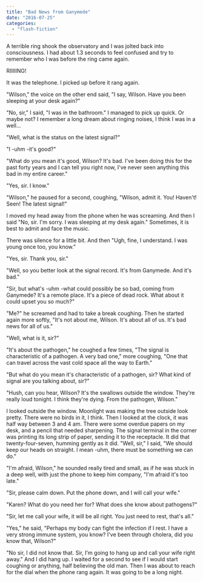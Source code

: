 ```yaml
---
title: "Bad News from Ganymede"
date: "2016-07-25"
categories: 
  - "flash-fiction"
---
```


A terrible ring shook the observatory and I was jolted back into consciousness. I had about 1.3 seconds to feel confused and try to remember who I was before the ring came again.

RIIIIING!

It was the telephone. I picked up before it rang again.

"Wilson," the voice on the other end said, "I say, Wilson. Have you been sleeping at your desk again?"

"No, sir," I said, "I was in the bathroom." I managed to pick up quick. Or maybe not? I remember a long dream about ringing noises, I think I was in a well...

"Well, what is the status on the latest signal?"

"I -uhm -it's good?"

"What do you mean it's good, Wilson? It's bad. I've been doing this for the past forty years and I can tell you right now, I've never seen anything this bad in my entire career."

"Yes, sir. I know."

"Wilson," he paused for a second, coughing, "Wilson, admit it. You! Haven't! Seen! The latest signal!"

I moved my head away from the phone when he was screaming. And then I said "No, sir. I'm sorry. I was sleeping at my desk again." Sometimes, it is best to admit and face the music.

There was silence for a little bit. And then "Ugh, fine, I understand. I was young once too, you know."

"Yes, sir. Thank you, sir."

"Well, so you better look at the signal record. It's from Ganymede. And it's bad."

"Sir, but what's -uhm -what could possibly be so bad, coming from Ganymede? It's a remote place. It's a piece of dead rock. What about it could upset you so much?"

"Me?" he screamed and had to take a break coughing. Then he started again more softly, "It's not about me, Wilson. It's about all of us. It's bad news for all of us."

"Well, what is it, sir?"

"It's about the pathogen," he coughed a few times, "The signal is characteristic of a pathogen. A very bad one," more coughing, "One that can travel across the vast cold space all the way to Earth."

"But what do you mean it's characteristic of a pathogen, sir? What kind of signal are you talking about, sir?"

"Hush, can you hear, Wilson? It's the swallows outside the window. They're really loud tonight. I think they're dying. From the pathogen, Wilson."

I looked outside the window. Moonlight was making the tree outside look pretty. There were no birds in it, I think. Then I looked at the clock, it was half way between 3 and 4 am. There were some overdue papers on my desk, and a pencil that needed sharpening. The signal terminal in the corner was printing its long strip of paper, sending it to the receptacle. It did that twenty-four-seven, humming gently as it did. "Well, sir," I said, "We should keep our heads on straight. I mean -uhm, there must be something we can do."

"I'm afraid, Wilson," he sounded really tired and small, as if he was stuck in a deep well, with just the phone to keep him company, "I'm afraid it's too late."

"Sir, please calm down. Put the phone down, and I will call your wife."

"Karen? What do you need her for? What does she know about pathogens?"

"Sir, let me call your wife, it will be all right. You just need to rest, that's all."

"Yes," he said, "Perhaps my body can fight the infection if I rest. I have a very strong immune system, you know? I've been through cholera, did you know that, Wilson?"

"No sir, I did not know that. Sir, I'm going to hang up and call your wife right away." And I did hang up. I waited for a second to see if I would start coughing or anything, half believing the old man. Then I was about to reach for the dial when the phone rang again. It was going to be a long night.
